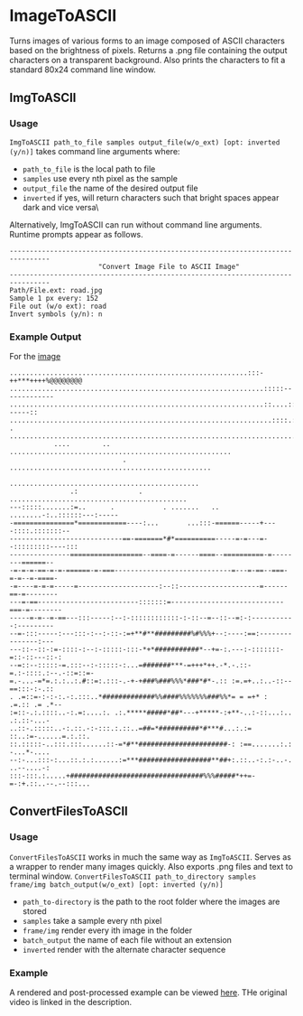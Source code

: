 # ImageToASCII
Turns images of various forms to an image composed of ASCII characters based on the brightness of pixels. Returns a .png file containing the output characters on a transparent background. Also prints the characters to fit a standard 80x24 command line window.

## ImgToASCII
### Usage
`ImgToASCII path_to_file samples output_file(w/o_ext) [opt: inverted (y/n)]`
takes command line arguments where:
- `path_to_file` is the local path to file
- `samples` use every nth pixel as the sample
- `output_file` the name of the desired output file
- `inverted` if yes, will return characters such that bright spaces appear dark and vice versa\

Alternatively, ImgToASCII can run without command line arguments. Runtime prompts appear as follows.
```
--------------------------------------------------------------------------------
                      "Convert Image File to ASCII Image"                       
--------------------------------------------------------------------------------
Path/File.ext: road.jpg
Sample 1 px every: 152
File out (w/o ext): road
Invert symbols (y/n): n
```

### Example Output
For the [image](https://www.flickr.com/photos/whitlsam/38721984060/in/album-72157692210518551/)
```
...........................................................:::-++***++++%@@@@@@@@
...............................................................:::::-------------
...............................................................::....::::------::
.................................................................::::.::..:::::::
.        ........................................................................
           ....        .. .......................................................
                            .  ..................................................
                                  ...............................................
               .:               .    ............................................
---:::::.......:=..      .            . .......   ..  ........-:..::::::---:-----
-===============*============----:...       ...:::-======-----+----::::.:::::::--
----------------------------==-=======*#*==========-----=-=---=--:::::::::----:::
---------------==================--====-=------====--==========-=--------======--
-=-=-=-==-=-=-======-=-===-----------------------------=---=-==--===-=-=--=-====-
-=----=-=-=-----=--------------------:--::--------------------=------==-=--------
---=-==-------------------------:::::::=----------------------------===-=--------
-----=-=--=-==---:::-----:--:-::::::::::::-:-::--=--::--=:-:-----------:---------
--=-:::-----:---:::-:--:-::-:=+**#**#########%#%%%+--:----:==:---------------:---
---::--::-:=-::::-:--:-:::::-:::-*+*###########*--+=-:.---:-:::::::-=::-::---::-:
--=::--:::::-=.:::--:-:::::-:...=#######***-=+++*++.-*.-.::-=.:-::::.:--.-::=::=-
=.-...-=*=.:.:..:.#::=:.:::-.-+-+###%###%%%*###*#*-.:: :=.=+..:..-::--==:::-:-.::
. .=::=-:-:-:.-:.:::..*#############%%####%%%%%%%###%%*= = =+* :    .=.:: .= .*--
:=::-.:.::::..-:.=:....:. .:.*****#####*##*---+*****-:+**-..:-::...:.. .:.::-...-
..::-.:::::..-:.::.-:-:::.:.::..=##=*##########*#***#...:.:= ::..:=-......=.:.::.
::.:::::-..:::.:::......::-=*#**######################-: :==.......:.: -...*-....
--:-...:::-:...::.:.:......:=***##################**##+:.::..-:.:-..-. ..--....-:
:::-:::.:.....+#################################%%%#####*++=-=-:+.::..--.--:::...
```

## ConvertFilesToASCII
### Usage
`ConvertFilesToASCII` works in much the same way as `ImgToASCII`. Serves as a wrapper to render many images quickly. Also exports .png files and text to terminal window.
`ConvertFilesToASCII path_to_directory samples frame/img batch_output(w/o_ext) [opt: inverted (y/n)]`
- `path_to-directory` is the path to the root folder where the images are stored
- `samples` take a sample every nth pixel
- `frame/img` render every ith image in the folder
- `batch_output` the name of each file without an extension
- `inverted` render with the alternate character sequence

### Example
A rendered and post-processed example can be viewed [here](https://www.youtube.com/watch?v=GibiNy4d4gc). THe original video is linked in the description.
